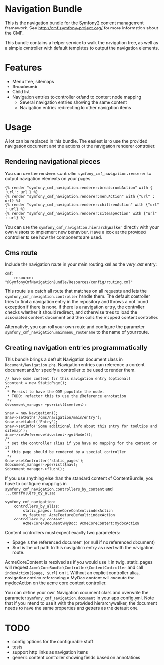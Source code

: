 # Navigation Bundle

This is the navigation bundle for the Symfony2 content management framework.
See http://cmf.symfony-project.org/ for more information about the CMF.

This bundle contains a helper service to walk the navigation tree, as well as a
simple controller with default templates to output the navigation elements.


# Features

* Menu tree, sitemaps
* Breadcrumb
* Child list
* Navigation entries to controller or/and to content node mapping
    * Several navigation entries showing the same content
    * Navigation entries redirecting to other navigation items


# Usage

A lot can be replaced in this bundle. The easiest is to use the provided
navigation document and the actions of the navigation renderer controller.

## Rendering navigational pieces

You can use the renderer controller ``symfony_cmf_navigation.renderer``
to output navigation elements on your pages.

    {% render "symfony_cmf_navigation.renderer:breadcrumbAction" with { 'url': url } %}
    {% render "symfony_cmf_navigation.renderer:menuAction" with {"url" : url} %}
    {% render "symfony_cmf_navigation.renderer:childrenAction" with {"url" : url} %}
    {% render "symfony_cmf_navigation.renderer:sitemapAction" with {"url" : url} %}

You can use the ``symfony_cmf_navigation.hierarchyWalker`` directly with your
own visitors to implement new behaviour. Have a look at the provided controller
to see how the components are used.


## Cms route

Include the navigation route in your main routing.xml as the *very last* entry:

    cmf:
        resource: "@SymfonyCmfNavigationBundle/Resources/config/routing.xml"

This route is a catch all route that matches on all requests and lets the
``symfony_cmf_navigation.controller`` handle them.
The default controller tries to find a navigation entry in the repository and
throws a not found exception if there is none. if there is a navigation entry,
the controller checks whether it should redirect, and otherwise tries to load
the associated content document and then calls the mapped content controller.

Alternativly, you can roll your own route and configure the parameter
``symfony_cmf_navigation.mainmenu_routename`` to the name of your route.


## Creating navigation entries programmatically

This bundle brings a default Navigation document class in
``Document/Navigation.php``. Navigation entries can reference a content
document and/or specify a controller to be used to render them.

    // have some content for this navigation entry (optional)
    $content = new StaticPage();
    /*
     * Persist to have the ODM populate the node.
     * TODO: refactor this to use the @Reference annotation
     */
    $document_manager->persist($content);

    $nav = new Navigation();
    $nav->setPath('/cms/navigation/main/entry');
    $nav->setLabel('Entry');
    $nav->setInfo('Some additional info about this entry for tooltips and sitemap');
    $nav->setReference($content->getNode());
    /*
     * set the controller alias if you have no mapping for the content or if
     * this page should be rendered by a special controller
     */
    $nav->setController('static_pages');
    $document_manager->persist($nav);
    $document_manager->flush();

If you use anything else than the standard content of ContentBundle, you have
to configure mappings in ``symfony_cmf_navigation.controllers_by_content`` and
``...controllers_by_alias``

    symfony_cmf_navigation:
        controllers_by_alias:
            static_pages: AcmeCoreContent:indexAction
            my_feature: AcmeFeatureDefault:indexAction
        controllers_by_content:
            Acme\Core\Document\MyDoc: AcmeCoreContent:mydocAction

Content controllers must expect exactly two parameters:
* $page is the referenced document (or null if no referenced document)
* $url is the url path to this navigation entry as used with the navigation route.

AcmeCoreContent is resolved as if you would use it in twig. static_pages will
request ``Acme\CoreBundle\Controller\ContentController`` and call
``indexAction($page, $url)`` on it.
Without an explicit controller alias, navigation entries referencing a MyDoc
content will execute the mydocAction on the acme core content controller.

You can define your own Navigation document class and overwrite the parameter
``symfony_cmf_navigation.document`` in your app config.yml. Note that if you
intend to use it with the provided hierarchywalker, the document needs to have
the same properties and getters as the default one.


# TODO

* config options for the configurable stuff
* tests
* support http links as navigation items
* generic content controller showing fields based on annotations
